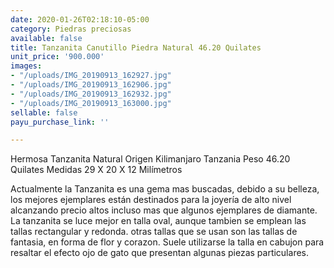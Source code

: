```yaml
---
date: 2020-01-26T02:18:10-05:00
category: Piedras preciosas
available: false
title: Tanzanita Canutillo Piedra Natural 46.20 Quilates
unit_price: '900.000'
images:
- "/uploads/IMG_20190913_162927.jpg"
- "/uploads/IMG_20190913_162906.jpg"
- "/uploads/IMG_20190913_162932.jpg"
- "/uploads/IMG_20190913_163000.jpg"
sellable: false
payu_purchase_link: ''

---
```

Hermosa Tanzanita Natural Origen Kilimanjaro Tanzania Peso 46.20 Quilates Medidas 29 X 20 X 12 Milímetros

Actualmente la Tanzanita es una gema mas buscadas, debido a su belleza, los mejores ejemplares están destinados para la joyería de alto nivel alcanzando precio altos incluso mas que algunos ejemplares de diamante. La tanzanita se luce mejor en talla oval, aunque tambien se emplean las tallas rectangular y redonda. otras tallas que se usan son las tallas de fantasia, en forma de flor y corazon. Suele utilizarse la talla en cabujon para resaltar el efecto ojo de gato que presentan algunas piezas particulares.